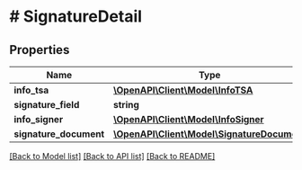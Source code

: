 # # SignatureDetail

## Properties

Name | Type | Description | Notes
------------ | ------------- | ------------- | -------------
**info_tsa** | [**\OpenAPI\Client\Model\InfoTSA**](InfoTSA.md) |  | [optional]
**signature_field** | **string** |  | [optional]
**info_signer** | [**\OpenAPI\Client\Model\InfoSigner**](InfoSigner.md) |  | [optional]
**signature_document** | [**\OpenAPI\Client\Model\SignatureDocument**](SignatureDocument.md) |  | [optional]

[[Back to Model list]](../../README.md#models) [[Back to API list]](../../README.md#endpoints) [[Back to README]](../../README.md)
